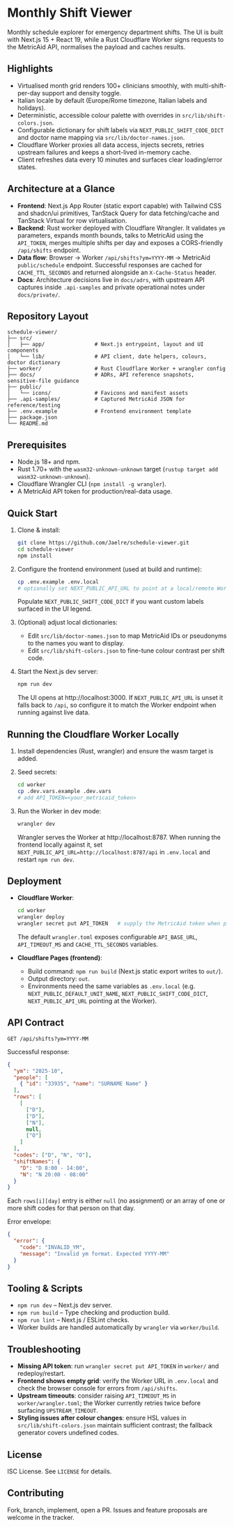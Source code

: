 # Monthly Shift Viewer

Monthly schedule explorer for emergency department shifts. The UI is built with Next.js 15 + React 19, while a Rust Cloudflare Worker signs requests to the MetricAid API, normalises the payload and caches results.

## Highlights
- Virtualised month grid renders 100+ clinicians smoothly, with multi-shift-per-day support and density toggle.
- Italian locale by default (Europe/Rome timezone, Italian labels and holidays).
- Deterministic, accessible colour palette with overrides in `src/lib/shift-colors.json`.
- Configurable dictionary for shift labels via `NEXT_PUBLIC_SHIFT_CODE_DICT` and doctor name mapping via `src/lib/doctor-names.json`.
- Cloudflare Worker proxies all data access, injects secrets, retries upstream failures and keeps a short-lived in-memory cache.
- Client refreshes data every 10 minutes and surfaces clear loading/error states.

## Architecture at a Glance
- **Frontend**: Next.js App Router (static export capable) with Tailwind CSS and shadcn/ui primitives, TanStack Query for data fetching/cache and TanStack Virtual for row virtualisation.
- **Backend**: Rust worker deployed with Cloudflare Wrangler. It validates `ym` parameters, expands month bounds, talks to MetricAid using the `API_TOKEN`, merges multiple shifts per day and exposes a CORS-friendly `/api/shifts` endpoint.
- **Data flow**: Browser → Worker `/api/shifts?ym=YYYY-MM` → MetricAid `public/schedule` endpoint. Successful responses are cached for `CACHE_TTL_SECONDS` and returned alongside an `X-Cache-Status` header.
- **Docs**: Architecture decisions live in `docs/adrs`, with upstream API captures inside `.api-samples` and private operational notes under `docs/private/`.

## Repository Layout

```
schedule-viewer/
├── src/
│   ├── app/                # Next.js entrypoint, layout and UI components
│   └── lib/                # API client, date helpers, colours, doctor dictionary
├── worker/                 # Rust Cloudflare Worker + wrangler config
├── docs/                   # ADRs, API reference snapshots, sensitive-file guidance
├── public/
│   └── icons/              # Favicons and manifest assets
├── .api-samples/           # Captured MetricAid JSON for reference/testing
├── .env.example            # Frontend environment template
├── package.json
└── README.md
```

## Prerequisites
- Node.js 18+ and npm.
- Rust 1.70+ with the `wasm32-unknown-unknown` target (`rustup target add wasm32-unknown-unknown`).
- Cloudflare Wrangler CLI (`npm install -g wrangler`).
- A MetricAid API token for production/real-data usage.

## Quick Start

1. Clone & install:

   ```bash
   git clone https://github.com/Jaelre/schedule-viewer.git
   cd schedule-viewer
   npm install
   ```

2. Configure the frontend environment (used at build and runtime):

   ```bash
   cp .env.example .env.local
   # optionally set NEXT_PUBLIC_API_URL to point at a local/remote Worker
   ```

   Populate `NEXT_PUBLIC_SHIFT_CODE_DICT` if you want custom labels surfaced in the UI legend.

3. (Optional) adjust local dictionaries:
   - Edit `src/lib/doctor-names.json` to map MetricAid IDs or pseudonyms to the names you want to display.
   - Edit `src/lib/shift-colors.json` to fine-tune colour contrast per shift code.

4. Start the Next.js dev server:

   ```bash
   npm run dev
   ```

   The UI opens at http://localhost:3000. If `NEXT_PUBLIC_API_URL` is unset it falls back to `/api`, so configure it to match the Worker endpoint when running against live data.

## Running the Cloudflare Worker Locally

1. Install dependencies (Rust, wrangler) and ensure the wasm target is added.
2. Seed secrets:

   ```bash
   cd worker
   cp .dev.vars.example .dev.vars
   # add API_TOKEN=<your_metricaid_token>
   ```

3. Run the Worker in dev mode:

   ```bash
   wrangler dev
   ```

   Wrangler serves the Worker at http://localhost:8787. When running the frontend locally against it, set `NEXT_PUBLIC_API_URL=http://localhost:8787/api` in `.env.local` and restart `npm run dev`.

## Deployment

- **Cloudflare Worker**:

  ```bash
  cd worker
  wrangler deploy
  wrangler secret put API_TOKEN   # supply the MetricAid token when prompted
  ```

  The default `wrangler.toml` exposes configurable `API_BASE_URL`, `API_TIMEOUT_MS` and `CACHE_TTL_SECONDS` variables.

- **Cloudflare Pages (frontend)**:
  - Build command: `npm run build` (Next.js static export writes to `out/`).
  - Output directory: `out`.
  - Environments need the same variables as `.env.local` (e.g. `NEXT_PUBLIC_DEFAULT_UNIT_NAME`, `NEXT_PUBLIC_SHIFT_CODE_DICT`, `NEXT_PUBLIC_API_URL` pointing at the Worker).

## API Contract

`GET /api/shifts?ym=YYYY-MM`

Successful response:

```json
{
  "ym": "2025-10",
  "people": [
    { "id": "33935", "name": "SURNAME Name" }
  ],
  "rows": [
    [
      ["D"],
      ["D"],
      ["N"],
      null,
      ["O"]
    ]
  ],
  "codes": ["D", "N", "O"],
  "shiftNames": {
    "D": "D 8:00 - 14:00",
    "N": "N 20:00 - 08:00"
  }
}
```

Each `rows[i][day]` entry is either `null` (no assignment) or an array of one or more shift codes for that person on that day.

Error envelope:

```json
{
  "error": {
    "code": "INVALID_YM",
    "message": "Invalid ym format. Expected YYYY-MM"
  }
}
```

## Tooling & Scripts
- `npm run dev` – Next.js dev server.
- `npm run build` – Type checking and production build.
- `npm run lint` – Next.js / ESLint checks.
- Worker builds are handled automatically by `wrangler` via `worker/build`.

## Troubleshooting
- **Missing API token**: run `wrangler secret put API_TOKEN` in `worker/` and redeploy/restart.
- **Frontend shows empty grid**: verify the Worker URL in `.env.local` and check the browser console for errors from `/api/shifts`.
- **Upstream timeouts**: consider raising `API_TIMEOUT_MS` in `worker/wrangler.toml`; the Worker currently retries twice before surfacing `UPSTREAM_TIMEOUT`.
- **Styling issues after colour changes**: ensure HSL values in `src/lib/shift-colors.json` maintain sufficient contrast; the fallback generator covers undefined codes.

## License

ISC License. See `LICENSE` for details.

## Contributing

Fork, branch, implement, open a PR. Issues and feature proposals are welcome in the tracker.
